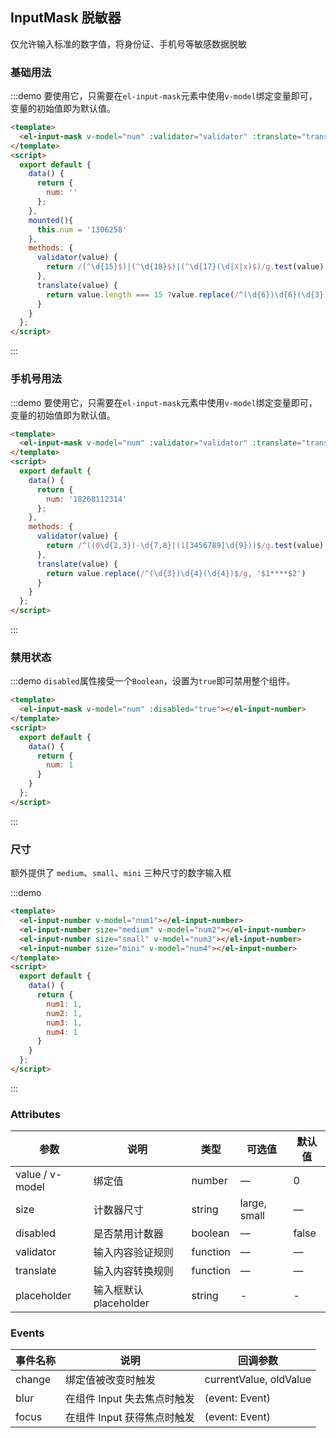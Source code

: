 ## InputMask 脱敏器

仅允许输入标准的数字值，将身份证、手机号等敏感数据脱敏

### 基础用法

:::demo 要使用它，只需要在`el-input-mask`元素中使用`v-model`绑定变量即可，变量的初始值即为默认值。
```html
<template>
  <el-input-mask v-model="num" :validator="validator" :translate="translate" label="描述文字" style="width:300px"></el-input-mask>
</template>
<script>
  export default {
    data() {
      return {
        num: ''
      };
    },
    mounted(){
      this.num = '1306258'
    },
    methods: {
      validator(value) {
        return /(^\d{15}$)|(^\d{18}$)|(^\d{17}(\d|X|x)$)/g.test(value);
      },
      translate(value) {
        return value.length === 15 ?value.replace(/^(\d{6})\d{6}(\d{3})$/g, '$1******$2') : value.replace(/^(\d{6})\d{8}(\d{3}(\d|X|x))$/g, '$1********$2')
      }
    }
  };
</script>
```
:::
### 手机号用法

:::demo 要使用它，只需要在`el-input-mask`元素中使用`v-model`绑定变量即可，变量的初始值即为默认值。
```html
<template>
  <el-input-mask v-model="num" :validator="validator" :translate="translate" label="描述文字" style="width:300px"></el-input-mask>
</template>
<script>
  export default {
    data() {
      return {
        num: '18268112314'
      };
    },
    methods: {
      validator(value) {
        return /^((0\d{2,3})-\d{7,8}|(1[3456789]\d{9}))$/g.test(value)
      },
      translate(value) {
        return value.replace(/^(\d{3})\d{4}(\d{4})$/g, '$1****$2')
      }
    }
  };
</script>
```
:::
### 禁用状态

:::demo `disabled`属性接受一个`Boolean`，设置为`true`即可禁用整个组件。

```html
<template>
  <el-input-mask v-model="num" :disabled="true"></el-input-number>
</template>
<script>
  export default {
    data() {
      return {
        num: 1
      }
    }
  };
</script>
```
:::

### 尺寸

额外提供了 `medium`、`small`、`mini` 三种尺寸的数字输入框

:::demo

```html
<template>
  <el-input-number v-model="num1"></el-input-number>
  <el-input-number size="medium" v-model="num2"></el-input-number>
  <el-input-number size="small" v-model="num3"></el-input-number>
  <el-input-number size="mini" v-model="num4"></el-input-number>
</template>
<script>
  export default {
    data() {
      return {
        num1: 1,
        num2: 1,
        num3: 1,
        num4: 1
      }
    }
  };
</script>
```
:::

### Attributes
| 参数      | 说明          | 类型      | 可选值                           | 默认值  |
|----------|-------------- |----------|--------------------------------  |-------- |
| value / v-model    | 绑定值         | number | — | 0 |
| size     | 计数器尺寸           | string   | large, small | — |
| disabled | 是否禁用计数器        | boolean | — | false |
| validator | 输入内容验证规则 | function | — | — |
| translate | 输入内容转换规则 | function | — | — |
| placeholder | 输入框默认 placeholder | string | - | - |

### Events
| 事件名称 | 说明 | 回调参数 |
|---------|--------|---------|
| change | 绑定值被改变时触发 | currentValue, oldValue |
| blur | 在组件 Input 失去焦点时触发 | (event: Event) |
| focus | 在组件 Input 获得焦点时触发 | (event: Event) |